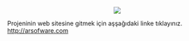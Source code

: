 <p align="center">
<img src="http://www.imgim.com/perdecim.png">
</p>

Projeninin web sitesine gitmek için aşşağıdaki linke tıklayınız.
http://arsofware.com
